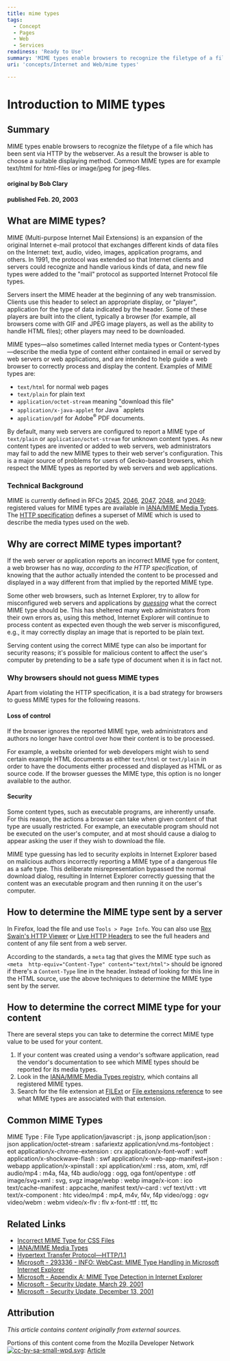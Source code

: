```yaml
---
title: mime types
tags:
  - Concept
  - Pages
  - Web
  - Services
readiness: 'Ready to Use'
summary: 'MIME types enable browsers to recognize the filetype of a file which has been sent via HTTP by the webserver. As a result the browser is able to choose a suitable displaying method. Common MIME types are for example text/html for html-files or image/jpeg for jpeg-files.'
uri: 'concepts/Internet and Web/mime types'

---
```

# Introduction to MIME types

## Summary

MIME types enable browsers to recognize the filetype of a file which has been sent via HTTP by the webserver. As a result the browser is able to choose a suitable displaying method. Common MIME types are for example text/html for html-files or image/jpeg for jpeg-files.

#### original by Bob Clary

#### published Feb. 20, 2003

## What are MIME types?

MIME (Multi-purpose Internet Mail Extensions) is an expansion of the original Internet e-mail protocol that exchanges different kinds of data files on the Internet: text, audio, video, images, application programs, and others. In 1991, the protocol was extended so that Internet clients and servers could recognize and handle various kinds of data, and new file types were added to the "mail" protocol as supported Internet Protocol file types.

Servers insert the MIME header at the beginning of any web transmission. Clients use this header to select an appropriate display, or "player", application for the type of data indicated by the header. Some of these players are built into the client, typically a browser (for example, all browsers come with GIF and JPEG image players, as well as the ability to handle HTML files); other players may need to be downloaded.

MIME types—also sometimes called Internet media types or Content-types—describe the media type of content either contained in email or served by web servers or web applications, and are intended to help guide a web browser to correctly process and display the content. Examples of MIME types are:

-   `text/html` for normal web pages
-   `text/plain` for plain text
-   `application/octet-stream` meaning "download this file"
-   `application/x-java-applet` for Java<sup>™</sup> applets
-   `application/pdf` for Adobe<sup>®</sup> PDF documents.

By default, many web servers are configured to report a MIME type of `text/plain` or `application/octet-stream` for unknown content types. As new content types are invented or added to web servers, web administrators may fail to add the new MIME types to their web server's configuration. This is a major source of problems for users of Gecko-based browsers, which respect the MIME types as reported by web servers and web applications.

### Technical Background

MIME is currently defined in RFCs [2045](http://www.isi.edu/in-notes/rfc2045.txt), [2046](http://www.isi.edu/in-notes/rfc2046.txt), [2047](http://www.isi.edu/in-notes/rfc2047.txt), [2048](http://www.isi.edu/in-notes/rfc2048.txt), and [2049](http://www.isi.edu/in-notes/rfc2049.txt); registered values for MIME types are available in [IANA/MIME Media Types](http://www.iana.org/assignments/media-types/index.html). The [HTTP specification](http://www.w3.org/Protocols/HTTP/1.1/spec.html) defines a superset of MIME which is used to describe the media types used on the web.

## Why are correct MIME types important?

If the web server or application reports an incorrect MIME type for content, a web browser has no way, *according to the HTTP specification*, of knowing that the author actually intended the content to be processed and displayed in a way different from that implied by the reported MIME type.

Some other web browsers, such as Internet Explorer, try to allow for misconfigured web servers and applications by *[guessing](http://support.microsoft.com/default.aspx?sd=msdn&scid=kb;en-us;293336)* what the correct MIME type should be. This has sheltered many web administrators from their own errors as, using this method, Internet Explorer will continue to process content as expected even though the web server is misconfigured, e.g., it may correctly display an image that is reported to be plain text.

Serving content using the correct MIME type can also be important for security reasons; it's possible for malicious content to affect the user's computer by pretending to be a safe type of document when it is in fact not.

### Why browsers should not guess MIME types

Apart from violating the HTTP specification, it is a bad strategy for browsers to guess MIME types for the following reasons.

#### Loss of control

If the browser ignores the reported MIME type, web administrators and authors no longer have control over how their content is to be processed.

For example, a website oriented for web developers might wish to send certain example HTML documents as either `text/html` or `text/plain` in order to have the documents either processed and displayed as HTML or as source code. If the browser guesses the MIME type, this option is no longer available to the author.

#### Security

Some content types, such as executable programs, are inherently unsafe. For this reason, the actions a browser can take when given content of that type are usually restricted. For example, an executable program should not be executed on the user's computer, and at most should cause a dialog to appear asking the user if they wish to download the file.

MIME type guessing has led to security exploits in Internet Explorer based on malicious authors incorrectly reporting a MIME type of a dangerous file as a safe type. This deliberate misrepresentation bypassed the normal download dialog, resulting in Internet Explorer correctly guessing that the content was an executable program and then running it on the user's computer.

## How to determine the MIME type sent by a server

In Firefox, load the file and use `Tools > Page Info`. You can also use [Rex Swain's HTTP Viewer](http://www.rexswain.com/httpview.html) or [Live HTTP Headers](http://livehttpheaders.mozdev.org/) to see the full headers and content of any file sent from a web server.

According to the standards, a `meta` tag that gives the MIME type such as `<meta  http-equiv="Content-Type" content="text/html">` should be ignored if there's a `Content-Type` line in the header. Instead of looking for this line in the HTML source, use the above techniques to determine the MIME type sent by the server.

## How to determine the correct MIME type for your content

There are several steps you can take to determine the correct MIME type value to be used for your content.

1.  If your content was created using a vendor's software application, read the vendor's documentation to see which MIME types should be reported for its media types.
2.  Look in the [IANA/MIME Media Types registry](http://www.iana.org/assignments/media-types/index.html), which contains all registered MIME types.
3.  Search for the file extension at [FILExt](http://filext.com/) or [File extensions reference](http://www.file-extensions.org/) to see what MIME types are associated with that extension.

## Common MIME Types

MIME Type
:   File Type
application/javascript
:   js, jsonp
application/json
:   json
application/octet-stream
:   safariextz
application/vnd.ms-fontobject
:   eot
application/x-chrome-extension
:   crx
application/x-font-woff
:   woff
application/x-shockwave-flash
:   swf
application/x-web-app-manifest+json
:   webapp
application/x-xpinstall
:   xpi
application/xml
:   rss, atom, xml, rdf
audio/mp4
:   m4a, f4a, f4b
audio/ogg
:   ogg, oga
font/opentype
:   otf
image/svg+xml
:   svg, svgz
image/webp
:   webp
image/x-icon
:   ico
text/cache-manifest
:   appcache, manifest
text/v-card
:   vcf
text/vtt
:   vtt
text/x-component
:   htc
video/mp4
:   mp4, m4v, f4v, f4p
video/ogg
:   ogv
video/webm
:   webm
video/x-flv
:   flv
x-font-ttf
:   ttf, ttc

## Related Links

-   [Incorrect MIME Type for CSS Files](https://developer.mozilla.org/en/Incorrect_MIME_Type_for_CSS_Files)
-   [IANA/MIME Media Types](http://www.iana.org/assignments/media-types/index.html)
-   [Hypertext Transfer Protocol—HTTP/1.1](http://www.w3.org/Protocols/HTTP/1.1/spec.html)
-   [Microsoft - 293336 - INFO: WebCast: MIME Type Handling in Microsoft Internet Explorer](http://support.microsoft.com/default.aspx?sd=msdn&scid=kb;en-us;293336)
-   [Microsoft - Appendix A: MIME Type Detection in Internet Explorer](http://msdn.microsoft.com/workshop/networking/moniker/overview/appendix_a.asp)
-   [Microsoft - Security Update, March 29, 2001](http://www.microsoft.com/windows/ie/downloads/critical/q290108/)
-   [Microsoft - Security Update, December 13, 2001](http://www.microsoft.com/windows/ie/downloads/critical/Q313675/)

## Attribution

*This article contains content originally from external sources.*

Portions of this content come from the Mozilla Developer Network [![cc-by-sa-small-wpd.svg](/assets/thumb/8/8c/cc-by-sa-small-wpd.svg/120px-cc-by-sa-small-wpd.svg.png)](http://creativecommons.org/licenses/by-sa/3.0/us/): [Article](https://developer.mozilla.org/en-US/docs/Properly_Configuring_Server_MIME_Types)

